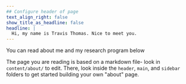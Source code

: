 ```yaml
---
## Configure header of page
text_align_right: false
show_title_as_headline: false
headline: |
  Hi, my name is Travis Thomas. Nice to meet you.
---
```


<!-- this is a subheadline -->
You can read about me and my research program below 

The page you are reading is based on a markdown file- look in `content/about/` to edit. There, look inside the `header`, `main`, and `sidebar` folders to get started building your own "about" page.